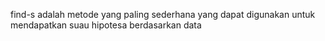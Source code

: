 find-s adalah metode yang paling sederhana yang dapat digunakan untuk mendapatkan suau hipotesa berdasarkan data
